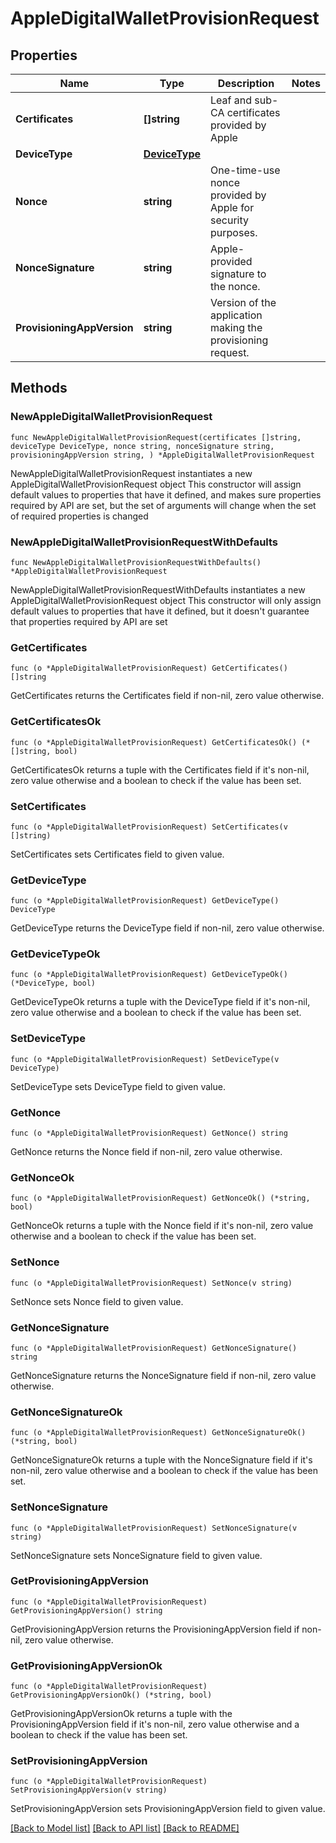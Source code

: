 # AppleDigitalWalletProvisionRequest

## Properties

Name | Type | Description | Notes
------------ | ------------- | ------------- | -------------
**Certificates** | **[]string** | Leaf and sub-CA certificates provided by Apple | 
**DeviceType** | [**DeviceType**](DeviceType.md) |  | 
**Nonce** | **string** | One-time-use nonce provided by Apple for security purposes. | 
**NonceSignature** | **string** | Apple-provided signature to the nonce. | 
**ProvisioningAppVersion** | **string** | Version of the application making the provisioning request. | 

## Methods

### NewAppleDigitalWalletProvisionRequest

`func NewAppleDigitalWalletProvisionRequest(certificates []string, deviceType DeviceType, nonce string, nonceSignature string, provisioningAppVersion string, ) *AppleDigitalWalletProvisionRequest`

NewAppleDigitalWalletProvisionRequest instantiates a new AppleDigitalWalletProvisionRequest object
This constructor will assign default values to properties that have it defined,
and makes sure properties required by API are set, but the set of arguments
will change when the set of required properties is changed

### NewAppleDigitalWalletProvisionRequestWithDefaults

`func NewAppleDigitalWalletProvisionRequestWithDefaults() *AppleDigitalWalletProvisionRequest`

NewAppleDigitalWalletProvisionRequestWithDefaults instantiates a new AppleDigitalWalletProvisionRequest object
This constructor will only assign default values to properties that have it defined,
but it doesn't guarantee that properties required by API are set

### GetCertificates

`func (o *AppleDigitalWalletProvisionRequest) GetCertificates() []string`

GetCertificates returns the Certificates field if non-nil, zero value otherwise.

### GetCertificatesOk

`func (o *AppleDigitalWalletProvisionRequest) GetCertificatesOk() (*[]string, bool)`

GetCertificatesOk returns a tuple with the Certificates field if it's non-nil, zero value otherwise
and a boolean to check if the value has been set.

### SetCertificates

`func (o *AppleDigitalWalletProvisionRequest) SetCertificates(v []string)`

SetCertificates sets Certificates field to given value.


### GetDeviceType

`func (o *AppleDigitalWalletProvisionRequest) GetDeviceType() DeviceType`

GetDeviceType returns the DeviceType field if non-nil, zero value otherwise.

### GetDeviceTypeOk

`func (o *AppleDigitalWalletProvisionRequest) GetDeviceTypeOk() (*DeviceType, bool)`

GetDeviceTypeOk returns a tuple with the DeviceType field if it's non-nil, zero value otherwise
and a boolean to check if the value has been set.

### SetDeviceType

`func (o *AppleDigitalWalletProvisionRequest) SetDeviceType(v DeviceType)`

SetDeviceType sets DeviceType field to given value.


### GetNonce

`func (o *AppleDigitalWalletProvisionRequest) GetNonce() string`

GetNonce returns the Nonce field if non-nil, zero value otherwise.

### GetNonceOk

`func (o *AppleDigitalWalletProvisionRequest) GetNonceOk() (*string, bool)`

GetNonceOk returns a tuple with the Nonce field if it's non-nil, zero value otherwise
and a boolean to check if the value has been set.

### SetNonce

`func (o *AppleDigitalWalletProvisionRequest) SetNonce(v string)`

SetNonce sets Nonce field to given value.


### GetNonceSignature

`func (o *AppleDigitalWalletProvisionRequest) GetNonceSignature() string`

GetNonceSignature returns the NonceSignature field if non-nil, zero value otherwise.

### GetNonceSignatureOk

`func (o *AppleDigitalWalletProvisionRequest) GetNonceSignatureOk() (*string, bool)`

GetNonceSignatureOk returns a tuple with the NonceSignature field if it's non-nil, zero value otherwise
and a boolean to check if the value has been set.

### SetNonceSignature

`func (o *AppleDigitalWalletProvisionRequest) SetNonceSignature(v string)`

SetNonceSignature sets NonceSignature field to given value.


### GetProvisioningAppVersion

`func (o *AppleDigitalWalletProvisionRequest) GetProvisioningAppVersion() string`

GetProvisioningAppVersion returns the ProvisioningAppVersion field if non-nil, zero value otherwise.

### GetProvisioningAppVersionOk

`func (o *AppleDigitalWalletProvisionRequest) GetProvisioningAppVersionOk() (*string, bool)`

GetProvisioningAppVersionOk returns a tuple with the ProvisioningAppVersion field if it's non-nil, zero value otherwise
and a boolean to check if the value has been set.

### SetProvisioningAppVersion

`func (o *AppleDigitalWalletProvisionRequest) SetProvisioningAppVersion(v string)`

SetProvisioningAppVersion sets ProvisioningAppVersion field to given value.



[[Back to Model list]](../README.md#documentation-for-models) [[Back to API list]](../README.md#documentation-for-api-endpoints) [[Back to README]](../README.md)


